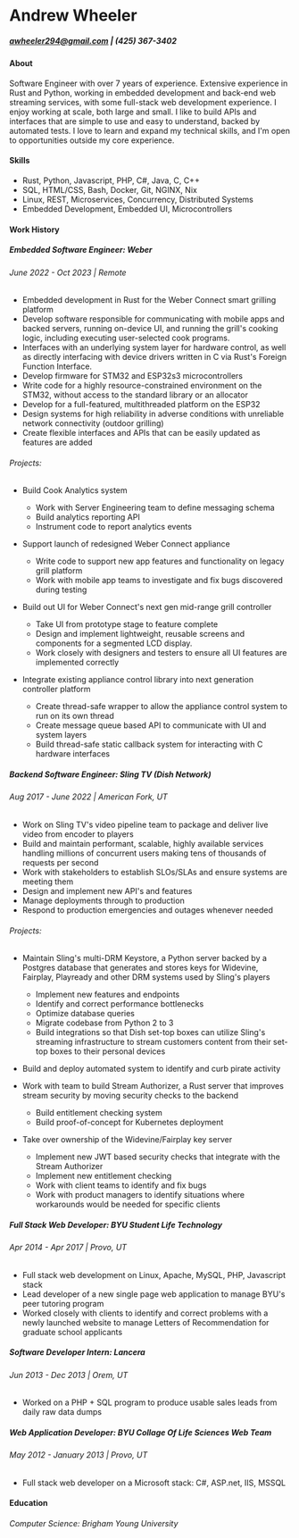 # Andrew Wheeler
##### awheeler294@gmail.com | (425) 367-3402

#### About
Software Engineer with over 7 years of experience. Extensive experience in Rust and Python, 
working in embedded development and back-end web streaming services, with some full-stack
web development experience. I enjoy working at scale, both large and small. I like to build APIs and 
interfaces that are simple to use and easy to understand, backed by automated tests. I love to learn
and expand my technical skills, and I'm open to opportunities outside my core experience.

#### Skills

* Rust, Python, Javascript, PHP, C#, Java, C, C++
* SQL, HTML/CSS, Bash, Docker, Git, NGINX, Nix 
* Linux, REST, Microservices, Concurrency, Distributed Systems
* Embedded Development, Embedded UI, Microcontrollers

#### Work History

##### Embedded Software Engineer: Weber
###### June 2022 - Oct 2023 | Remote

- Embedded development in Rust for the Weber Connect smart grilling platform
- Develop software responsible for communicating with mobile apps and backed servers, 
running on-device UI, and running the grill's cooking logic, including executing 
user-selected cook programs. 
- Interfaces with an underlying system layer for hardware control, as well as 
directly interfacing with device drivers written in C via Rust's Foreign Function Interface.
- Develop firmware for STM32 and ESP32s3 microcontrollers
- Write code for a highly resource-constrained environment on the STM32, without 
access to the standard library or an allocator
- Develop for a full-featured, multithreaded platform on the ESP32
- Design systems for high reliability in adverse conditions with unreliable network 
connectivity (outdoor grilling)
- Create flexible interfaces and APIs that can be easily updated as features are added

###### Projects:

* Build Cook Analytics system
    * Work with Server Engineering team to define messaging schema
    * Build analytics reporting API
    * Instrument code to report analytics events

* Support launch of redesigned Weber Connect appliance
    * Write code to support new app features and functionality on legacy grill platform
    * Work with mobile app teams to investigate and fix bugs discovered during testing

* Build out UI for Weber Connect's next gen mid-range grill controller
    * Take UI from prototype stage to feature complete
    * Design and implement lightweight, reusable screens and components for a segmented LCD display.
    * Work closely with designers and testers to ensure all UI features are implemented correctly

* Integrate existing appliance control library into next generation controller platform
    * Create thread-safe wrapper to allow the appliance control system to run on its own thread
    * Create message queue based API to communicate with UI and system layers
    * Build thread-safe static callback system for interacting with C hardware interfaces

##### Backend Software Engineer: Sling TV (Dish Network)
###### Aug 2017 - June 2022 | American Fork, UT

- Work on Sling TV's video pipeline team to package and deliver live video from encoder to players
- Build and maintain performant, scalable, highly available services handling millions of concurrent users making tens of thousands of requests per second
- Work with stakeholders to establish SLOs/SLAs and ensure systems are meeting them
- Design and implement new API's and features
- Manage deployments through to production
- Respond to production emergencies and outages whenever needed

###### Projects:

* Maintain Sling's multi-DRM Keystore, a Python server backed by a Postgres database that generates and stores keys for Widevine, Fairplay, Playready and other DRM systems used by Sling's players
   * Implement new features and endpoints
   * Identify and correct performance bottlenecks
   * Optimize database queries
   * Migrate codebase from Python 2 to 3 
   * Build integrations so that Dish set-top boxes can utilize Sling's streaming infrastructure to stream customers content from their set-top boxes to their personal devices

* Build and deploy automated system to identify and curb pirate activity

* Work with team to build Stream Authorizer, a Rust server that improves stream security by moving security checks to the backend
   * Build entitlement checking system
   * Build proof-of-concept for Kubernetes deployment

* Take over ownership of the Widevine/Fairplay key server
   * Implement new JWT based security checks that integrate with the Stream Authorizer
   * Implement new entitlement checking
   * Work with client teams to identify and fix bugs
   * Work with product managers to identify situations where workarounds would be needed for specific clients

##### Full Stack Web Developer: BYU Student Life Technology
###### Apr 2014 - Apr 2017 | Provo, UT

* Full stack web development on Linux, Apache, MySQL, PHP, Javascript stack
* Lead developer of a new single page web application to manage BYU's peer tutoring program
* Worked closely with clients to identify and correct problems with a newly launched website to manage Letters of Recommendation for graduate school applicants

##### Software Developer Intern: Lancera
###### Jun 2013 - Dec 2013 | Orem, UT

* Worked on a PHP + SQL program to produce usable sales leads from daily raw data dumps

##### Web Application Developer: BYU Collage Of Life Sciences Web Team 
###### May 2012 - January 2013 | Provo, UT

* Full stack web developer on a Microsoft stack: C#, ASP.net, IIS, MSSQL

#### Education
###### Computer Science: Brigham Young University
